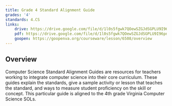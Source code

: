 ```yaml
---
title: Grade 4 Standard Alignment Guide
grades: '4'
standards: 4.CS
links:
    drive: https://drive.google.com/file/d/1l0s5fgwk7QOewSZGJdSGPLU9I96pnKdf/view?usp=drive_link
    pdf: https://drive.google.com/file/d/1l0s5fgwk7QOewSZGJdSGPLU9I96pnKdf/view?usp=drive_link
    goopen: https://goopenva.org/courseware/lesson/6508/overview
---
```


## Overview

Computer Science Standard Alignment Guides are resources for teachers working to integrate computer science into their core curriculum. These guides explain the standards, give a sample activity or lesson that teaches the standard, and ways to measure student proficiency on the skill or concept. This particular guide is aligned to the 4th grade Virginia Computer Science SOLs.